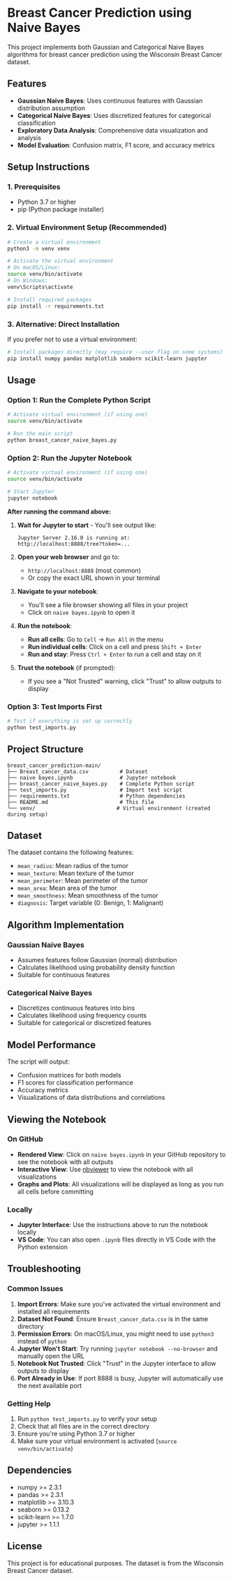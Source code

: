 # Breast Cancer Prediction using Naive Bayes

This project implements both Gaussian and Categorical Naive Bayes algorithms for breast cancer prediction using the Wisconsin Breast Cancer dataset.

## Features

- **Gaussian Naive Bayes**: Uses continuous features with Gaussian distribution assumption
- **Categorical Naive Bayes**: Uses discretized features for categorical classification
- **Exploratory Data Analysis**: Comprehensive data visualization and analysis
- **Model Evaluation**: Confusion matrix, F1 score, and accuracy metrics

## Setup Instructions

### 1. Prerequisites
- Python 3.7 or higher
- pip (Python package installer)

### 2. Virtual Environment Setup (Recommended)

```bash
# Create a virtual environment
python3 -m venv venv

# Activate the virtual environment
# On macOS/Linux:
source venv/bin/activate
# On Windows:
venv\Scripts\activate

# Install required packages
pip install -r requirements.txt
```

### 3. Alternative: Direct Installation

If you prefer not to use a virtual environment:

```bash
# Install packages directly (may require --user flag on some systems)
pip install numpy pandas matplotlib seaborn scikit-learn jupyter
```

## Usage

### Option 1: Run the Complete Python Script

```bash
# Activate virtual environment (if using one)
source venv/bin/activate

# Run the main script
python breast_cancer_naive_bayes.py
```

### Option 2: Run the Jupyter Notebook

```bash
# Activate virtual environment (if using one)
source venv/bin/activate

# Start Jupyter
jupyter notebook
```

**After running the command above:**

1. **Wait for Jupyter to start** - You'll see output like:
   ```
   Jupyter Server 2.16.0 is running at:
   http://localhost:8888/tree?token=...
   ```

2. **Open your web browser** and go to:
   - `http://localhost:8888` (most common)
   - Or copy the exact URL shown in your terminal

3. **Navigate to your notebook**:
   - You'll see a file browser showing all files in your project
   - Click on `naive bayes.ipynb` to open it

4. **Run the notebook**:
   - **Run all cells**: Go to `Cell` → `Run All` in the menu
   - **Run individual cells**: Click on a cell and press `Shift + Enter`
   - **Run and stay**: Press `Ctrl + Enter` to run a cell and stay on it

5. **Trust the notebook** (if prompted):
   - If you see a "Not Trusted" warning, click "Trust" to allow outputs to display

### Option 3: Test Imports First

```bash
# Test if everything is set up correctly
python test_imports.py
```

## Project Structure

```
breast_cancer_prediction-main/
├── Breast_cancer_data.csv          # Dataset
├── naive bayes.ipynb               # Jupyter notebook
├── breast_cancer_naive_bayes.py    # Complete Python script
├── test_imports.py                 # Import test script
├── requirements.txt                # Python dependencies
├── README.md                       # This file
└── venv/                          # Virtual environment (created during setup)
```

## Dataset

The dataset contains the following features:
- `mean_radius`: Mean radius of the tumor
- `mean_texture`: Mean texture of the tumor
- `mean_perimeter`: Mean perimeter of the tumor
- `mean_area`: Mean area of the tumor
- `mean_smoothness`: Mean smoothness of the tumor
- `diagnosis`: Target variable (0: Benign, 1: Malignant)

## Algorithm Implementation

### Gaussian Naive Bayes
- Assumes features follow Gaussian (normal) distribution
- Calculates likelihood using probability density function
- Suitable for continuous features

### Categorical Naive Bayes
- Discretizes continuous features into bins
- Calculates likelihood using frequency counts
- Suitable for categorical or discretized features

## Model Performance

The script will output:
- Confusion matrices for both models
- F1 scores for classification performance
- Accuracy metrics
- Visualizations of data distributions and correlations

## Viewing the Notebook

### On GitHub
- **Rendered View**: Click on `naive bayes.ipynb` in your GitHub repository to see the notebook with all outputs
- **Interactive View**: Use [nbviewer](https://nbviewer.org/) to view the notebook with all visualizations
- **Graphs and Plots**: All visualizations will be displayed as long as you run all cells before committing

### Locally
- **Jupyter Interface**: Use the instructions above to run the notebook locally
- **VS Code**: You can also open `.ipynb` files directly in VS Code with the Python extension

## Troubleshooting

### Common Issues

1. **Import Errors**: Make sure you've activated the virtual environment and installed all requirements
2. **Dataset Not Found**: Ensure `Breast_cancer_data.csv` is in the same directory
3. **Permission Errors**: On macOS/Linux, you might need to use `python3` instead of `python`
4. **Jupyter Won't Start**: Try running `jupyter notebook --no-browser` and manually open the URL
5. **Notebook Not Trusted**: Click "Trust" in the Jupyter interface to allow outputs to display
6. **Port Already in Use**: If port 8888 is busy, Jupyter will automatically use the next available port

### Getting Help

1. Run `python test_imports.py` to verify your setup
2. Check that all files are in the correct directory
3. Ensure you're using Python 3.7 or higher
4. Make sure your virtual environment is activated (`source venv/bin/activate`)

## Dependencies

- numpy >= 2.3.1
- pandas >= 2.3.1
- matplotlib >= 3.10.3
- seaborn >= 0.13.2
- scikit-learn >= 1.7.0
- jupyter >= 1.1.1

## License

This project is for educational purposes. The dataset is from the Wisconsin Breast Cancer dataset.